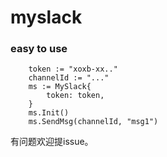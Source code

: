 # myslack

### easy to use

```
	token := "xoxb-xx.."
	channelId := "..."
	ms := MySlack{
		token: token,
	}
	ms.Init()
	ms.SendMsg(channelId, "msg1")
```

有问题欢迎提issue。
